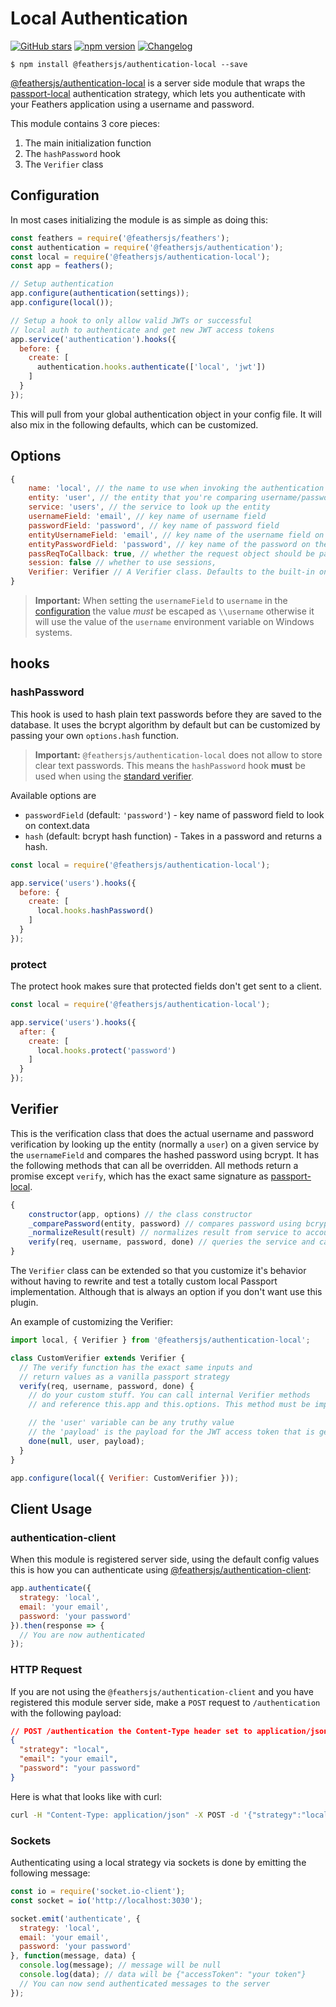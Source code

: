 # Local Authentication

[![GitHub stars](https://img.shields.io/github/stars/feathersjs/authentication-local.png?style=social&label=Star)](https://github.com/feathersjs/authentication-local/)
[![npm version](https://img.shields.io/npm/v/@feathersjs/authentication-local.png?style=flat-square)](https://www.npmjs.com/package/@feathersjs/authentication-local)
[![Changelog](https://img.shields.io/badge/changelog-.md-blue.png?style=flat-square)](https://github.com/feathersjs/authentication-local/blob/master/CHANGELOG.md)

```
$ npm install @feathersjs/authentication-local --save
```


[@feathersjs/authentication-local](https://github.com/feathersjs/authentication-local) is a server side module that wraps the [passport-local](https://github.com/jaredhanson/passport-local) authentication strategy, which lets you authenticate with your Feathers application using a username and password.

This module contains 3 core pieces:

1. The main initialization function
2. The `hashPassword` hook 
3. The `Verifier` class

## Configuration

In most cases initializing the module is as simple as doing this:

```js
const feathers = require('@feathersjs/feathers');
const authentication = require('@feathersjs/authentication');
const local = require('@feathersjs/authentication-local');
const app = feathers();

// Setup authentication
app.configure(authentication(settings));
app.configure(local());

// Setup a hook to only allow valid JWTs or successful 
// local auth to authenticate and get new JWT access tokens
app.service('authentication').hooks({
  before: {
    create: [
      authentication.hooks.authenticate(['local', 'jwt'])
    ]
  }
});
```

This will pull from your global authentication object in your config file. It will also mix in the following defaults, which can be customized.

## Options

```js
{
    name: 'local', // the name to use when invoking the authentication Strategy
    entity: 'user', // the entity that you're comparing username/password against
    service: 'users', // the service to look up the entity
    usernameField: 'email', // key name of username field
    passwordField: 'password', // key name of password field
    entityUsernameField: 'email', // key name of the username field on the entity (defaults to `usernameField`) 
    entityPasswordField: 'password', // key name of the password on the entity (defaults to `passwordField`) 
    passReqToCallback: true, // whether the request object should be passed to `verify`
    session: false // whether to use sessions,
    Verifier: Verifier // A Verifier class. Defaults to the built-in one but can be a custom one. See below for details.
}
```

> __Important:__ When setting the `usernameField` to `username` in the [configuration](../configuration.md) the value _must_ be escaped as `\\username` otherwise it will use the value of the `username` environment variable on Windows systems.

## hooks

### hashPassword

This hook is used to hash plain text passwords before they are saved to the database. It uses the bcrypt algorithm by default but can be customized by passing your own `options.hash` function.

> __Important:__ `@feathersjs/authentication-local` does not allow to store clear text passwords. This means the `hashPassword` hook __must__ be used when using the [standard verifier](#verifier).

Available options are

- `passwordField` (default: `'password'`) - key name of password field to look on context.data
- `hash` (default: bcrypt hash function) - Takes in a password and returns a hash.

```js
const local = require('@feathersjs/authentication-local');

app.service('users').hooks({
  before: {
    create: [
      local.hooks.hashPassword()
    ]
  }
});
```

### protect

The protect hook makes sure that protected fields don't get sent to a client.

```js
const local = require('@feathersjs/authentication-local');

app.service('users').hooks({
  after: {
    create: [
      local.hooks.protect('password')
    ]
  }
});
```

## Verifier

This is the verification class that does the actual username and password verification by looking up the entity (normally a `user`) on a given service by the `usernameField` and compares the hashed password using bcrypt. It has the following methods that can all be overridden. All methods return a promise except `verify`, which has the exact same signature as [passport-local](https://github.com/jaredhanson/passport-local).

```js
{
    constructor(app, options) // the class constructor
    _comparePassword(entity, password) // compares password using bcrypt
    _normalizeResult(result) // normalizes result from service to account for pagination
    verify(req, username, password, done) // queries the service and calls the other internal functions.
}
```

The `Verifier` class can be extended so that you customize it's behavior without having to rewrite and test a totally custom local Passport implementation. Although that is always an option if you don't want use this plugin.

An example of customizing the Verifier:

```js
import local, { Verifier } from '@feathersjs/authentication-local';

class CustomVerifier extends Verifier {
  // The verify function has the exact same inputs and 
  // return values as a vanilla passport strategy
  verify(req, username, password, done) {
    // do your custom stuff. You can call internal Verifier methods
    // and reference this.app and this.options. This method must be implemented.

    // the 'user' variable can be any truthy value
    // the 'payload' is the payload for the JWT access token that is generated after successful authentication
    done(null, user, payload);
  }
}

app.configure(local({ Verifier: CustomVerifier }));
```

## Client Usage

### authentication-client

When this module is registered server side, using the default config values this is how you can authenticate using [@feathersjs/authentication-client](./client.md):

```js
app.authenticate({
  strategy: 'local',
  email: 'your email',
  password: 'your password'
}).then(response => {
  // You are now authenticated
});
```

### HTTP Request

If you are not using the `@feathersjs/authentication-client` and you have registered this module server side, make a `POST` request to `/authentication` with the following payload:

```json
// POST /authentication the Content-Type header set to application/json
{
  "strategy": "local",
  "email": "your email",
  "password": "your password"
}
```

Here is what that looks like with curl:

```bash
curl -H "Content-Type: application/json" -X POST -d '{"strategy":"local","email":"your email","password":"your password"}' http://localhost:3030/authentication
```

### Sockets

Authenticating using a local strategy via sockets is done by emitting the following message:

```js
const io = require('socket.io-client');
const socket = io('http://localhost:3030');

socket.emit('authenticate', {
  strategy: 'local',
  email: 'your email',
  password: 'your password'
}, function(message, data) {
  console.log(message); // message will be null
  console.log(data); // data will be {"accessToken": "your token"}
  // You can now send authenticated messages to the server
});
```

